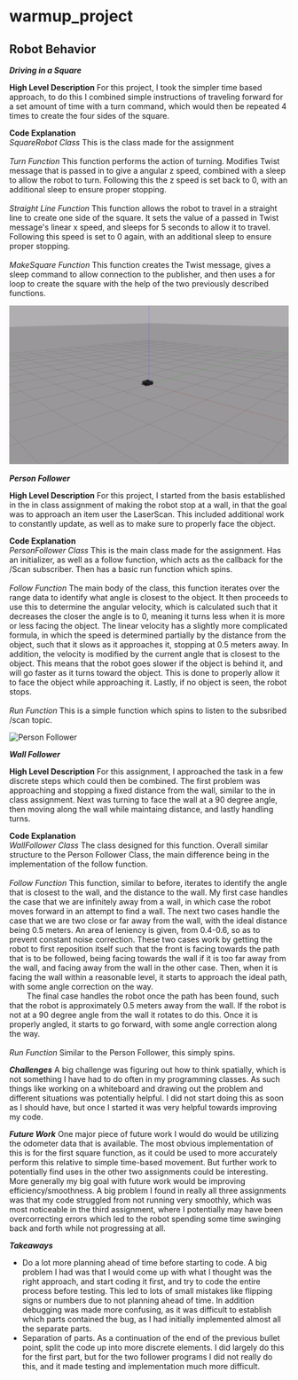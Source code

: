 # warmup_project

## Robot Behavior

__*Driving in a Square*__

__High Level Description__
For this project, I took the simpler time based approach, to do this I combined simple instructions of traveling forward for a set amount of time with a turn command, which would then be repeated 4 times to create the four sides of the square.

__Code Explanation__
</br>*SquareRobot Class*
    This is the class made for the assignment</br>
</br>*Turn Function*
    This function performs the action of turning. Modifies Twist message that is passed in to give a angular z speed, combined with a sleep to allow the robot to turn. Following this the z speed is set back to 0, with an additional sleep to ensure proper stopping.</br>
</br>*Straight Line Function*
    This function allows the robot to travel in a straight line to create one side of the square. It sets the value of a passed in Twist message's linear x speed, and sleeps for 5 seconds to allow it to travel. Following this speed is set to 0 again, with an additional sleep to ensure proper stopping.</br>
</br>*MakeSquare Function*
    This function creates the Twist message, gives a sleep command to allow connection to the publisher, and then uses a for loop to create the square with the help of the two previously described functions.

![Driving in a Square](./gifs/make_square.gif)



__*Person Follower*__

__High Level Description__
    For this project, I started from the basis established in the in class assignment of making the robot stop at a wall, in that the goal was to approach an item user the LaserScan. This included additional work to constantly update, as well as to make sure to properly face the object.

__Code Explanation__
</br>*PersonFollower Class*
    This is the main class made for the assignment. Has an initializer, as well as a follow function, which acts as the callback for the /Scan subscriber. Then has a basic run function which spins.</br>
</br>*Follow Function*
    The main body of the class, this function iterates over the range data to identify what angle is closest to the object. It then proceeds to use this to determine the angular velocity, which is calculated such that it decreases the closer the angle is to 0, meaning it turns less when it is more or less facing the object. The linear velocity has a slightly more complicated formula, in which the speed is determined partially by the distance from the object, such that it slows as it approaches it, stopping at 0.5 meters away. In addition, the velocity is modified by the current angle that is closest to the object. This means that the robot goes slower if the object is behind it, and will go faster as it turns toward the object. This is done to properly allow it to face the object while approaching it. Lastly, if no object is seen, the robot stops.</br>
</br>*Run Function*
    This is a simple function which spins to listen to the subsribed /scan topic.  
    
![Person Follower](./person_follower.gif)

__*Wall Follower*__

__High Level Description__
    For this assignment, I approached the task in a few discrete steps which could then be combined. The first problem was approaching and stopping a fixed distance from the wall, similar to the in class assignment. Next was turning to face the wall at a 90 degree angle, then moving along the wall while maintaing distance, and lastly handling turns.
    
__Code Explanation__
</br>*WallFollower Class*
    The class designed for this function. Overall similar structure to the Person Follower Class, the main difference being in the implementation of the follow function.</br>
</br>*Follow Function*
    This function, similar to before, iterates to identify the angle that is closest to the wall, and the distance to the wall. My first case handles the case that we are infinitely away from a wall, in which case the robot moves forward in an attempt to find a wall. The next two cases handle the case that we are two close or far away from the wall, with the ideal distance being 0.5 meters. An area of leniency is given, from 0.4-0.6, so as to prevent constant noise correction. These two cases work by getting the robot to first reposition itself such that the front is facing towards the path that is to be followed, being facing towards the wall if it is too far away from the wall, and facing away from the wall in the other case. Then, when it is facing the wall within a reasonable level, it starts to approach the ideal path, with some angle correction on the way.</br>
&nbsp;&nbsp;&nbsp;&nbsp;&nbsp;&nbsp;&nbsp;&nbsp;The final case handles the robot once the path has been found, such that the robot is approximately 0.5 meters away from the wall. If the robot is not at a 90 degree angle from the wall it rotates to do this. Once it is properly angled, it starts to go forward, with some angle correction along the way.</br>
</br>*Run Function*
Similar to the Person Follower, this simply spins.
  
  
  
__*Challenges*__
    A big challenge was figuring out how to think spatially, which is not something I have had to do often in my programming classes. As such things like working on a whiteboard and drawing out the problem and different situations was potentially helpful. I did not start doing this as soon as I should have, but once I started it was very helpful towards improving my code.



__*Future Work*__
    One major piece of future work I would do would be utilizing the odometer data that is available. The most obvious implementation of this is for the first square function, as it could be used to more accurately perform this relative to simple time-based movement. But further work to potentially find uses in the other two assignments could be interesting. More generally my big goal with future work would be improving efficiency/smoothness. A big problem I found in really all three assignments was that my code struggled from not running very smoothly, which was most noticeable in the third assignment, where I potentially may have been overcorrecting errors which led to the robot spending some time swinging back and forth while not progressing at all.



__*Takeaways*__
* Do a lot more planning ahead of time before starting to code. A big problem I had was that I would come up with what I thought was the right approach, and start coding it first, and try to code the entire process before testing. This led to lots of small mistakes like flipping signs or numbers due to not planning ahead of time. In addition debugging was made more confusing, as it was difficult to establish which parts contained the bug, as I had initially implemented almost all the separate parts.
* Separation of parts. As a continuation of the end of the previous bullet point, split the code up into more discrete elements. I did largely do this for the first part, but for the two follower programs I did not really do this, and it made testing and implementation much more difficult.
